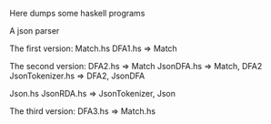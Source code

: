Here dumps some haskell programs

A json parser

The first version:
Match.hs
DFA1.hs => Match

The second version:
DFA2.hs => Match
JsonDFA.hs => Match, DFA2
JsonTokenizer.hs => DFA2, JsonDFA

Json.hs
JsonRDA.hs => JsonTokenizer, Json

The third version:
DFA3.hs => Match.hs

